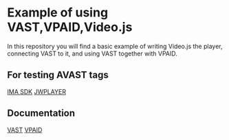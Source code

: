 # Example of using VAST,VPAID,Video.js

In this repository you will find a basic example of writing Video.js the player, connecting VAST to it, and using VAST together with VPAID.

## For testing AVAST tags

[IMA SDK](https://developers.google.com/interactive-media-ads/docs/sdks/html5/client-side/vastinspector)
[JWPLAYER](https://developer-tools.jwplayer.com/ad-tester/)

## Documentation

[VAST](https://www.iab.com/wp-content/uploads/2016/01/VAST_4-0_2016-01-21.pdf)
[VPAID](https://www.iab.com/wp-content/uploads/2015/06/VPAID_2_0_Final_04-10-2012.pdf)
